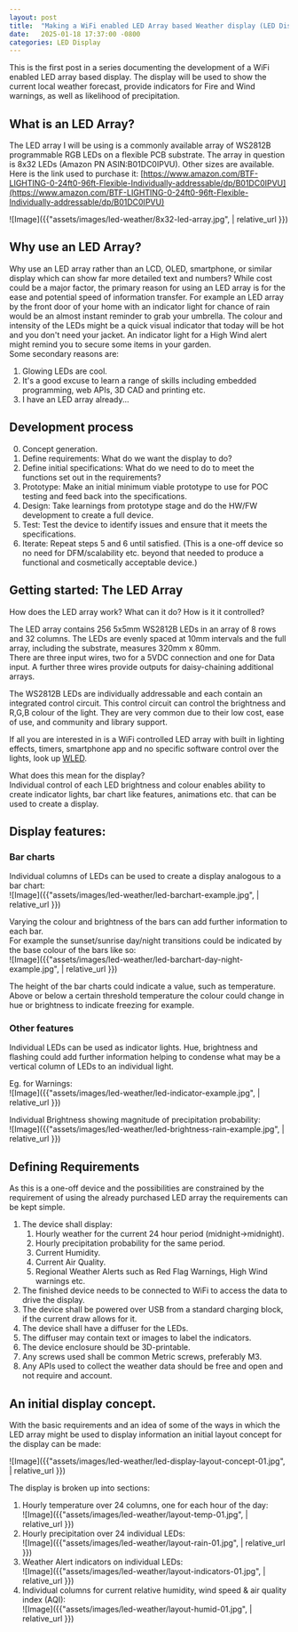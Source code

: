 ```yaml
---
layout: post
title:  "Making a WiFi enabled LED Array based Weather display (LED Display #1)"
date:   2025-01-18 17:37:00 -0800
categories: LED Display
---
```

  
This is the first post in a series documenting the development of a WiFi enabled LED array based display. The display will be used to show the current local weather forecast, provide indicators for Fire and Wind warnings, as well as likelihood of precipitation.  
  
## What is an LED Array?  
  
The LED array I will be using is a commonly available array of WS2812B programmable RGB LEDs on a flexible PCB substrate. The array in question is 8x32 LEDs (Amazon PN ASIN:B01DC0IPVU). Other sizes are available.  
Here is the link used to purchase it: [https://www.amazon.com/BTF-LIGHTING-0-24ft0-96ft-Flexible-Individually-addressable/dp/B01DC0IPVU](https://www.amazon.com/BTF-LIGHTING-0-24ft0-96ft-Flexible-Individually-addressable/dp/B01DC0IPVU)
  
![Image]({{"assets/images/led-weather/8x32-led-array.jpg",  | relative_url }})  
  
## Why use an LED Array?  
  
Why use an LED array rather than an LCD, OLED, smartphone, or similar display which can show far more detailed text and numbers? 
While cost could be a major factor, the primary reason for using an LED array is for the ease and potential speed of information transfer. For example an LED array by the front door of your home with an indicator light for chance of rain would be an almost instant reminder to grab your umbrella. The colour and intensity of the LEDs might be a quick visual indicator that today will be hot and you don't need your jacket. An indicator light for a High Wind alert might remind you to secure some items in your garden.  
Some secondary reasons are:   
1. Glowing LEDs are cool.   
2. It's a good excuse to learn a range of skills including embedded programming, web APIs, 3D CAD and printing etc.  
3. I have an LED array already...  
  
  
## Development process

0. Concept generation.
1. Define requirements: What do we want the display to do?  
2. Define initial specifications: What do we need to do to meet the functions set out in the requirements?  
3. Prototype: Make an initial minimum viable prototype to use for POC testing and feed back into the specifications.  
4. Design: Take learnings from prototype stage and do the HW/FW development to create a full device.
5. Test: Test the device to identify issues and ensure that it meets the specifications.
6. Iterate: Repeat steps 5 and 6 until satisfied. (This is a one-off device so no need for DFM/scalability etc. beyond that needed to produce a functional and cosmetically acceptable device.)



## Getting started: The LED Array

How does the LED array work? What can it do? How is it it controlled?  
  
The LED array contains 256 5x5mm WS2812B LEDs in an array of 8 rows and 32 columns. 
The LEDs are evenly spaced at 10mm intervals and the full array, including the substrate, measures 320mm x 80mm.  
There are three input wires, two for a 5VDC connection and one for Data input. A further three wires provide outputs for daisy-chaining additional arrays.   
    
The WS2812B LEDs are individually addressable and each contain an integrated control circuit. This control circuit can control the brightness and R,G,B colour of the light. They are very common due to their low cost, ease of use, and community and library support.  
  
If all you are interested in is a WiFi controlled LED array with built in lighting effects, timers, smartphone app and no specific software control over the lights, look up [WLED](https://kno.wled.ge/).  
  
What does this mean for the display?  
Individual control of each LED brightness and colour enables ability to create indicator lights, bar chart like features, animations etc. that can be used to create a display.  
  
## Display features:  
  
### Bar charts  
Individual columns of LEDs can be used to create a display analogous to a bar chart:  
![Image]({{"assets/images/led-weather/led-barchart-example.jpg",  | relative_url }})  
  
Varying the colour and brightness of the bars can add further information to each bar.  
For example the sunset/sunrise day/night transitions could be indicated by the base colour of the bars like so:  
![Image]({{"assets/images/led-weather/led-barchart-day-night-example.jpg",  | relative_url }})  
  
The height of the bar charts could indicate a value, such as temperature. Above or below a certain threshold temperature the colour could change in hue or brightness to indicate freezing for example.  
  
### Other features
Individual LEDs can be used as indicator lights. Hue, brightness and flashing could add further information helping to condense what may be a vertical column of LEDs to an individual light.
    
Eg. for Warnings:  
![Image]({{"assets/images/led-weather/led-indicator-example.jpg",  | relative_url }})  
  
Individual Brightness showing  magnitude of precipitation probability:  
![Image]({{"assets/images/led-weather/led-brightness-rain-example.jpg",  | relative_url }})  
  
## Defining Requirements  
  
As this is a one-off device and the possibilities are constrained by the requirement of using the already purchased LED array the requirements can be kept simple. 

1. The device shall display:
    1. Hourly weather for the current 24 hour period (midnight->midnight).
    2. Hourly precipitation probability for the same period.
    3. Current Humidity.
    4. Current Air Quality.
    5. Regional Weather Alerts such as Red Flag Warnings, High Wind warnings etc.
2. The finished device needs to be connected to WiFi to access the data to drive the display.
3. The device shall be powered over USB from a standard charging block, if the current draw allows for it.
4. The device shall have a diffuser for the LEDs. 
5. The diffuser may contain text or images to label the indicators.
6. The device enclosure should be 3D-printable.
7. Any screws used shall be common Metric screws, preferably M3.
8. Any APIs used to collect the weather data should be free and open and not require and account.
  
## An initial display concept.  
 
With the basic requirements and an idea of some of the ways in which the LED array might be used to display information an initial layout concept for the display can be made:
  
![Image]({{"assets/images/led-weather/led-display-layout-concept-01.jpg",  | relative_url }})    
  
The display is broken up into sections:  
  
1. Hourly temperature over 24 columns, one for each hour of the day:  
![Image]({{"assets/images/led-weather/layout-temp-01.jpg",  | relative_url }})    
2. Hourly precipitation over 24 individual LEDs:  
![Image]({{"assets/images/led-weather/layout-rain-01.jpg",  | relative_url }})    
3. Weather Alert indicators on individual LEDs:  
![Image]({{"assets/images/led-weather/layout-indicators-01.jpg",  | relative_url }})    
4. Individual columns for current relative humidity, wind speed & air quality index (AQI):  
![Image]({{"assets/images/led-weather/layout-humid-01.jpg",  | relative_url }})     
